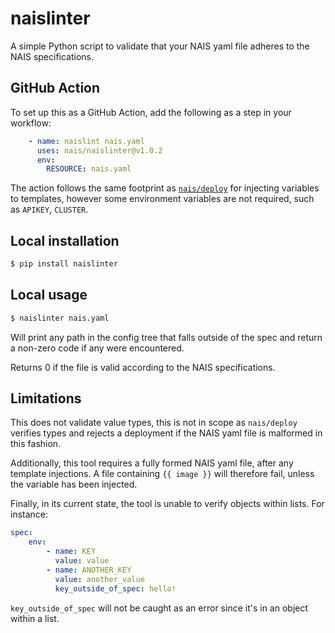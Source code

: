 # naislinter

A simple Python script to validate that your NAIS yaml file adheres to the NAIS specifications.

## GitHub Action

To set up this as a GitHub Action, add the following as a step in your workflow:

```yaml
    - name: naislint nais.yaml
      uses: nais/naislinter@v1.0.2
      env:
        RESOURCE: nais.yaml
```

The action follows the same footprint as [`nais/deploy`](https://doc.nais.io/deployment#deploy-with-github-actions)
for injecting variables to templates, however some environment variables are not required, such as `APIKEY`, `CLUSTER`.

## Local installation

```bash
$ pip install naislinter
```

## Local usage

```bash
$ naislinter nais.yaml
```

Will print any path in the config tree that falls outside of the spec and return a non-zero code if any were encountered.

Returns 0 if the file is valid according to the NAIS specifications.


## Limitations

This does not validate value types, this is not in scope as `nais/deploy` verifies types and rejects
a deployment if the NAIS yaml file is malformed in this fashion.

Additionally, this tool requires a fully formed NAIS yaml file, after any template injections.
A file containing `{{ image }}` will therefore fail, unless the variable has been injected.

Finally, in its current state, the tool is unable to verify objects within lists. For instance:

```yaml
spec:
    env:
        - name: KEY
          value: value
        - name: ANOTHER_KEY
          value: another_value
          key_outside_of_spec: hello!
```

`key_outside_of_spec` will not be caught as an error since it's in an object within a list.
